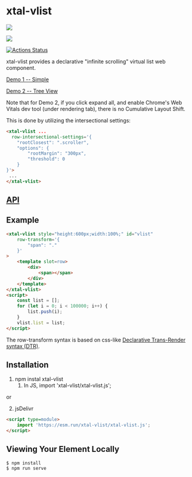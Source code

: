 # xtal-vlist

<a href="https://nodei.co/npm/xtal-vlist/"><img src="https://nodei.co/npm/xtal-vlist.png"></a>

<img src="https://badgen.net/bundlephobia/minzip/xtal-vlist">

[![Actions Status](https://github.com/bahrus/xtal-vlist/workflows/CI/badge.svg)](https://github.com/bahrus/xtal-vlist/actions?query=workflow%3ACI)


xtal-vlist provides a declarative "infinite scrolling" virtual list web component.

[Demo 1 -- Simple](https://codepen.io/bahrus/pen/yLPjMER)

[Demo 2 -- Tree View](https://codepen.io/bahrus/pen/GROLwBV)

Note that for Demo 2, if you click expand all, and enable Chrome's Web Vitals dev tool (under rendering tab), there is no Cumulative Layout Shift.

This is done by utilizing the intersectional settings:

```html
<xtal-vlist ...
  row-intersectional-settings='{
    "rootClosest": ".scroller",
    "options": {
        "rootMargin": "300px",
        "threshold": 0
    }
}'>
 ...
</xtal-vlist>
```

## [API](https://cf-sw.bahrus.workers.dev/?href=https%3A%2F%2Fcdn.jsdelivr.net%2Fnpm%2Fxtal-vlist%2Fcustom-elements.json&stylesheet=https%3A%2F%2Fcdn.jsdelivr.net%2Fnpm%2Fwc-info%2Fsimple-ce-style.css&embedded=false&tags=&ts=2022-03-05T11%3A08%3A36.018Z&tocXSLT=https%3A%2F%2Fcdn.jsdelivr.net%2Fnpm%2Fwc-info%2Ftoc.xsl)

## Example

```html
<xtal-vlist style="height:600px;width:100%;" id="vlist"
    row-transform='{
        "span": "."
    }'
>
    <template slot=row>
        <div>
            <span></span>
        </div>
    </template>
</xtal-vlist>
<script>
    const list = [];
    for (let i = 0; i < 100000; i++) {
        list.push(i);
    }
    vlist.list = list;
</script>
```

The row-transform syntax is based on css-like [Declarative Trans-Render syntax (DTR)](https://github.com/bahrus/trans-render#declarative-trans-render-syntax-via-plugins).

## Installation

1.  npm instal xtal-vlist
    1.  In JS, import 'xtal-vlist/xtal-vlist.js';

or

2.  jsDelivr

```html
<script type=module>
    import 'https://esm.run/xtal-vlist/xtal-vlist.js';
</script>
```


## Viewing Your Element Locally

```
$ npm install
$ npm run serve
```





